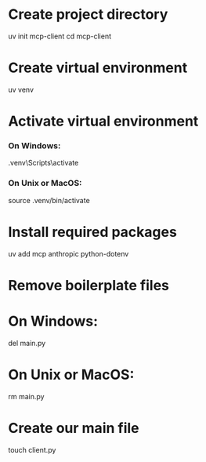 # Create project directory
uv init mcp-client
cd mcp-client

# Create virtual environment
uv venv

# Activate virtual environment
### On Windows:
.venv\Scripts\activate
### On Unix or MacOS:
source .venv/bin/activate

# Install required packages
uv add mcp anthropic python-dotenv

# Remove boilerplate files
# On Windows:
del main.py
# On Unix or MacOS:
rm main.py

# Create our main file
touch client.py